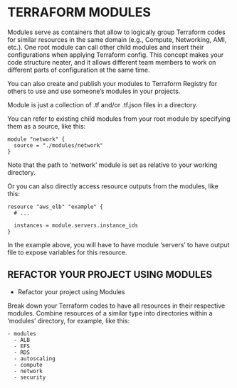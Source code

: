 # TERRAFORM MODULES

Modules serve as containers that allow to logically group Terraform codes for similar resources in the same domain (e.g., Compute, Networking, AMI, etc.). One root module can call other child modules and insert their configurations when applying Terraform config. This concept makes your code structure neater, and it allows different team members to work on different parts of configuration at the same time.

You can also create and publish your modules to Terraform Registry for others to use and use someone’s modules in your projects.

Module is just a collection of .tf and/or .tf.json files in a directory.

You can refer to existing child modules from your root module by specifying them as a source, like this:

```
module "network" {
  source = "./modules/network"
}
```

Note that the path to ‘network’ module is set as relative to your working directory.

Or you can also directly access resource outputs from the modules, like this:

```
resource "aws_elb" "example" {
  # ...

  instances = module.servers.instance_ids
}
```
In the example above, you will have to have module ‘servers’ to have output file to expose variables for this resource.


## REFACTOR YOUR PROJECT USING MODULES

- Refactor your project using Modules

Break down your Terraform codes to have all resources in their respective modules. Combine resources of a similar type into directories within a ‘modules’ directory, for example, like this:

```
- modules
  - ALB
  - EFS
  - RDS
  - autoscaling
  - compute
  - network
  - security
  ```
  












